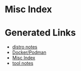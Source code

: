 ---
---

# Misc Index

# Generated Links

- [distro notes](distro_notes)
- [Docker/Podman](docker_podman_notes)
- [Misc Index](misc_index)
- [tool notes](tool_notes)
